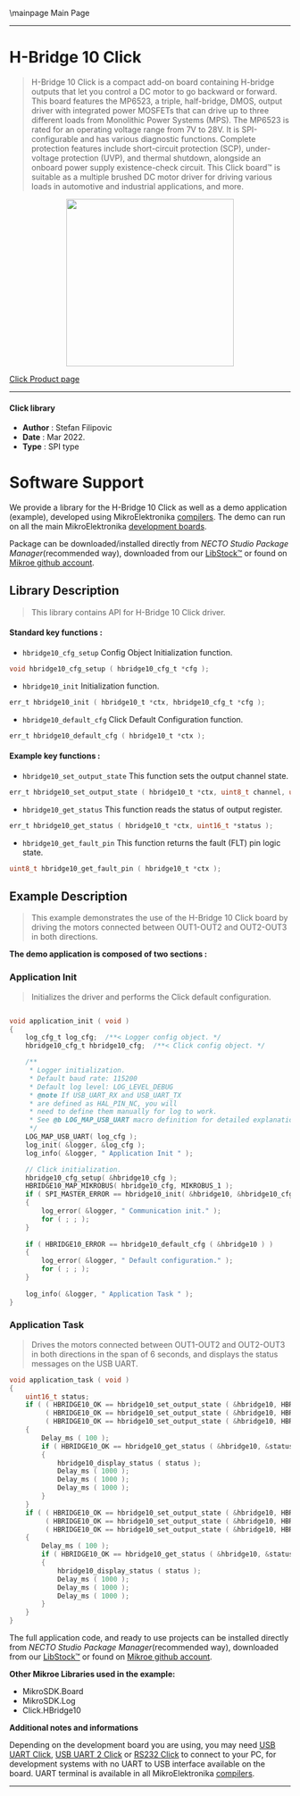 \mainpage Main Page

---
# H-Bridge 10 Click

> H-Bridge 10 Click is a compact add-on board containing H-bridge outputs that let you control a DC motor to go backward or forward. This board features the MP6523, a triple, half-bridge, DMOS, output driver with integrated power MOSFETs that can drive up to three different loads from Monolithic Power Systems (MPS). The MP6523 is rated for an operating voltage range from 7V to 28V. It is SPI-configurable and has various diagnostic functions. Complete protection features include short-circuit protection (SCP), under-voltage protection (UVP), and thermal shutdown, alongside an onboard power supply existence-check circuit. This Click board™ is suitable as a multiple brushed DC motor driver for driving various loads in automotive and industrial applications, and more.

<p align="center">
  <img src="https://download.mikroe.com/images/click_for_ide/hbridge10_click.png" height=300px>
</p>

[Click Product page](https://www.mikroe.com/h-bridge-10-click)

---


#### Click library

- **Author**        : Stefan Filipovic
- **Date**          : Mar 2022.
- **Type**          : SPI type


# Software Support

We provide a library for the H-Bridge 10 Click
as well as a demo application (example), developed using MikroElektronika
[compilers](https://www.mikroe.com/necto-studio).
The demo can run on all the main MikroElektronika [development boards](https://www.mikroe.com/development-boards).

Package can be downloaded/installed directly from *NECTO Studio Package Manager*(recommended way), downloaded from our [LibStock&trade;](https://libstock.mikroe.com) or found on [Mikroe github account](https://github.com/MikroElektronika/mikrosdk_click_v2/tree/master/clicks).

## Library Description

> This library contains API for H-Bridge 10 Click driver.

#### Standard key functions :

- `hbridge10_cfg_setup` Config Object Initialization function.
```c
void hbridge10_cfg_setup ( hbridge10_cfg_t *cfg );
```

- `hbridge10_init` Initialization function.
```c
err_t hbridge10_init ( hbridge10_t *ctx, hbridge10_cfg_t *cfg );
```

- `hbridge10_default_cfg` Click Default Configuration function.
```c
err_t hbridge10_default_cfg ( hbridge10_t *ctx );
```

#### Example key functions :

- `hbridge10_set_output_state` This function sets the output channel state.
```c
err_t hbridge10_set_output_state ( hbridge10_t *ctx, uint8_t channel, uint8_t state );
```

- `hbridge10_get_status` This function reads the status of output register.
```c
err_t hbridge10_get_status ( hbridge10_t *ctx, uint16_t *status );
```

- `hbridge10_get_fault_pin` This function returns the fault (FLT) pin logic state.
```c
uint8_t hbridge10_get_fault_pin ( hbridge10_t *ctx );
```

## Example Description

> This example demonstrates the use of the H-Bridge 10 Click board by driving the motors connected between OUT1-OUT2 and OUT2-OUT3 in both directions. 

**The demo application is composed of two sections :**

### Application Init

> Initializes the driver and performs the Click default configuration.

```c

void application_init ( void )
{
    log_cfg_t log_cfg;  /**< Logger config object. */
    hbridge10_cfg_t hbridge10_cfg;  /**< Click config object. */

    /** 
     * Logger initialization.
     * Default baud rate: 115200
     * Default log level: LOG_LEVEL_DEBUG
     * @note If USB_UART_RX and USB_UART_TX 
     * are defined as HAL_PIN_NC, you will 
     * need to define them manually for log to work. 
     * See @b LOG_MAP_USB_UART macro definition for detailed explanation.
     */
    LOG_MAP_USB_UART( log_cfg );
    log_init( &logger, &log_cfg );
    log_info( &logger, " Application Init " );

    // Click initialization.
    hbridge10_cfg_setup( &hbridge10_cfg );
    HBRIDGE10_MAP_MIKROBUS( hbridge10_cfg, MIKROBUS_1 );
    if ( SPI_MASTER_ERROR == hbridge10_init( &hbridge10, &hbridge10_cfg ) )
    {
        log_error( &logger, " Communication init." );
        for ( ; ; );
    }
    
    if ( HBRIDGE10_ERROR == hbridge10_default_cfg ( &hbridge10 ) )
    {
        log_error( &logger, " Default configuration." );
        for ( ; ; );
    }
    
    log_info( &logger, " Application Task " );
}

```

### Application Task

> Drives the motors connected between OUT1-OUT2 and OUT2-OUT3 in both directions in the span of 6 seconds, and displays the status messages on the USB UART.

```c
void application_task ( void )
{
    uint16_t status;
    if ( ( HBRIDGE10_OK == hbridge10_set_output_state ( &hbridge10, HBRIDGE10_CHANNEL_OUT1, HBRIDGE10_OUT_HIGH ) ) && 
         ( HBRIDGE10_OK == hbridge10_set_output_state ( &hbridge10, HBRIDGE10_CHANNEL_OUT2, HBRIDGE10_OUT_LOW ) ) && 
         ( HBRIDGE10_OK == hbridge10_set_output_state ( &hbridge10, HBRIDGE10_CHANNEL_OUT3, HBRIDGE10_OUT_HIGH ) ) )
    {
        Delay_ms ( 100 );
        if ( HBRIDGE10_OK == hbridge10_get_status ( &hbridge10, &status ) )
        {
            hbridge10_display_status ( status );
            Delay_ms ( 1000 );
            Delay_ms ( 1000 );
            Delay_ms ( 1000 );
        }
    }
    if ( ( HBRIDGE10_OK == hbridge10_set_output_state ( &hbridge10, HBRIDGE10_CHANNEL_OUT1, HBRIDGE10_OUT_LOW ) ) && 
         ( HBRIDGE10_OK == hbridge10_set_output_state ( &hbridge10, HBRIDGE10_CHANNEL_OUT2, HBRIDGE10_OUT_HIGH ) ) && 
         ( HBRIDGE10_OK == hbridge10_set_output_state ( &hbridge10, HBRIDGE10_CHANNEL_OUT3, HBRIDGE10_OUT_LOW ) ) )
    {
        Delay_ms ( 100 );
        if ( HBRIDGE10_OK == hbridge10_get_status ( &hbridge10, &status ) )
        {
            hbridge10_display_status ( status );
            Delay_ms ( 1000 );
            Delay_ms ( 1000 );
            Delay_ms ( 1000 );
        }
    }
}
```

The full application code, and ready to use projects can be installed directly from *NECTO Studio Package Manager*(recommended way), downloaded from our [LibStock&trade;](https://libstock.mikroe.com) or found on [Mikroe github account](https://github.com/MikroElektronika/mikrosdk_click_v2/tree/master/clicks).

**Other Mikroe Libraries used in the example:**

- MikroSDK.Board
- MikroSDK.Log
- Click.HBridge10

**Additional notes and informations**

Depending on the development board you are using, you may need
[USB UART Click](https://www.mikroe.com/usb-uart-click),
[USB UART 2 Click](https://www.mikroe.com/usb-uart-2-click) or
[RS232 Click](https://www.mikroe.com/rs232-click) to connect to your PC, for
development systems with no UART to USB interface available on the board. UART
terminal is available in all MikroElektronika
[compilers](https://shop.mikroe.com/compilers).

---
